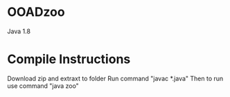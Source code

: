 # OOADzoo
Java 1.8

# Compile Instructions
Download zip and extraxt to folder
Run command "javac *.java"
Then to run use command "java zoo"
